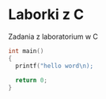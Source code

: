 Laborki z C
=====

Zadania z laboratorium w C


```c
int main() 
{
  printf("hello word\n);
	
  return 0;
}
```
